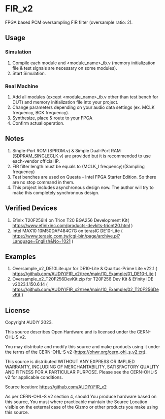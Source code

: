 # FIR_x2
FPGA based PCM oversampling FIR filter (oversample ratio: 2).

## Usage
### Simulation
1. Compile each module and <module_name>_tb.v (memory initialization file & test signals are necessary on some modules).
2. Start Simulation.
   
### Real Machine
1. Add all modules (except <module_name>_tb.v other than test bench for DUT) and memory initialization file into your project.
2. Change parameters depending on your audio data settings (ex. MCLK frequency, BCK frequency).
3. Synthesize, place & route to your FPGA.
4. Confirm actual operation.

## Notes
1. Single-Port ROM (SPROM.v) & Simple Dual-Port RAM (SDPRAM_SINGLECLK.v) are provided but it is recommended to use each-vendor official IP.
2. FIR filter length must be equals to (MCLK_I frequency)/(Sampling frequency)
3. Test benches are used on Questa - Intel FPGA Starter Edition. So there are no stop command in them.
4. This project includes asynchronous design now. The author will try to make this completely synchronous design.

## Verified Devices
1. Efinix T20F256I4 on Trion T20 BGA256 Development Kit( https://www.efinixinc.com/products-devkits-triont20.html )
2. Intel MAX10 10M50DAF484C7G on terasIC DE10-Lite ( https://www.terasic.com.tw/cgi-bin/page/archive.pl?Language=English&No=1021 )

## Examples
1. Oversample_x2_DE10Lite.qar for DE10-Lite & Quartus-Prime Lite v22.1 ( https://github.com/AUDIY/FIR_x2/tree/main/10_Example/01_DE10-Lite )
2. Oversample_x2_T20F256DevKit.zip for T20F256 Dev Kit & Efinity IDE v2023.1.150.6.14 ( https://github.com/AUDIY/FIR_x2/tree/main/10_Example/02_T20F256DevKit )

## License
Copyright AUDIY 2023.

This source describes Open Hardware and is licensed under the CERN-OHL-S v2. 

You may distribute and modify this source and make products using it under
the terms of the CERN-OHL-S v2 (https://ohwr.org/cern_ohl_s_v2.txt).

This source is distributed WITHOUT ANY EXPRESS OR IMPLIED WARRANTY,
INCLUDING OF MERCHANTABILITY, SATISFACTORY QUALITY AND FITNESS FOR A
PARTICULAR PURPOSE. Please see the CERN-OHL-S v2 for applicable conditions.

Source location: https://github.com/AUDIY/FIR_x2

As per CERN-OHL-S v2 section 4, should You produce hardware based on this
source, You must where practicable maintain the Source Location visible
on the external case of the Gizmo or other products you make using this
source.                                                                      
